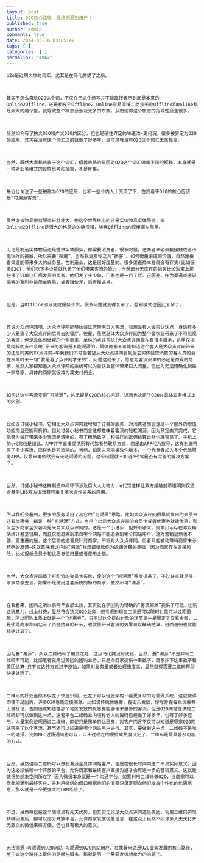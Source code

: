 ```yaml
---
layout: post
title: O2O核心路径：最终溯源到用户！
published: true
author: admin
comments: true
date: 2014-05-16 03:05:42
tags: [ ]
categories: [ ]
permalink: "4962"
---
```




  
    o2o是近期大热的词汇，尤其是在马化腾提了之后。
  
  
  
    其实不怎么喜欢O2O这个词，不仅在于这个缩写并不能直接表示到底是本意的Online2Offline，还是相反的Offline2 Online容易混淆；而且无论Offline和Online都是太大的两个筐，就导致整个概念会涉及太多的东西，从而使得这个概念的指导性会差很多。
  
  
  
    虽然如今有了狭义O2O和广义O2O的区分，但也是硬性界定的味道浓–更何况，很多被界定为O2O的应用，其实在没有这个词汇之前就做了好多年，更可见有没有O2O这个词汇无足轻重。
  
  
  
    当然，既然大家都热衷于这个词汇，借着热络的氛围对O2O这个词汇做出不同的解释，本身就是一种对业务模式的良性思考和抽象，不是坏事。
  
  
  
    最近也关注了一些被称为O2O的应用，也和一些业内人士交流了下，在我看来O2O的核心应该是“可溯源客流”。
  
  
  
    虽然虚拟物品虚拟服务日益壮大，但这个世界核心的还是实体物品实体服务，说Online2Offline是很大的格局这的确没错，毕竟Offline的规模摆在那里。
  
  
  
    无论是制造实体物品还是提供实体服务，都需要消费者。很多时候，这两者未必直接接触或者不能很好的接触，所以需要“渠道”，当然我更爱称之为“掮客”。如何衡量渠道的价值，自然是要看渠道能带来多大的业务量。在制造业，这是很好度量的。很多渠道商本身就会有存货(比如很多B2C)，他们吃下多少货就代表了他们带来客流的能力；当然部分无库存的掮客比如淘宝上那些接了订单让厂商发货的卖家，他们发了多少单，厂家也是一目了然。正因此，作为渠道或者说掮客的盈利非常简单容易，或者赚价差，后者赚返点。
  
  
  
    但是，当Offline部分变成服务业后，很多问题就变得复杂了，盈利模式也因此复杂了。
  
  
  
    且说大众点评网吧，大众点评网能够给餐饮店带来巨大客流，我想没有人会否认这点，身边有多少人是查了大众点评网后再去的餐厅。但是，虽然总体大众点评网为整个餐饮业带来了不可忽视的客流，但是具体到微观的个别商家，单纯的点评系统(大众点评网现在有很多服务，这里仅指最纯粹的点评系统)带来的客流是不能溯源的，具体商家不可能知道这个客人是大众点评网带来的还是同类的XX点评网–毕竟我们不可能奢望从大众点评网看到后去实体餐饮消费的客人真的会在买单时来一句“我是看了点评网才来的”。问题这就来了，愿意为客流买单的必定是微观的商家，虽然大家都知道大众点评网的系统可以为餐饮业整体带来巨大流量，但因为无法精确化到每一家商家，具体的商家就很难为其支付佣金。
  
  
  
    如何让这些客流变得“可溯源”，这无疑是O2O的核心问题，进而也决定了O2O在具体业务模式上的区别。
  
  
  
    比如说订餐小秘书，它相比大众点评网就增加了订餐的服务，对消费者而言这是一个额外的增值功能而且还能有折扣，但对订餐小秘书而言这却意味着客流的轻松溯源，因为预定由其完成，它能够为餐厅带来多少客流是清晰的，有了精确数字，和餐厅的返佣结算自然也就容易了。手机上的e代驾也是如此，APP并不直接提供所有代驾者的联系方式，而是由APP代为拨号，这样到底带来了多少客流，同样也是可追溯的。当然，如果未来同类软件增多，一个代驾者加入多个代驾服务APP，仅靠来电依然会有无法溯源的问题，这个问题就不知道e代驾是否有完备的解决方案了。
  
  
  
    当然，订餐小秘书这样制造中间环节涉及巨大人力物力，e代驾这样让双方接触前不透明则仅适合基于LBS双方很难有可重复多次合作关系的应用。
  
  
  
    所以我们会看到，更多的服务采用了其它的“可溯源”思路。比如大众点评网很早就推出的会员卡还有优惠券，都是一种“可溯源”方式。当用户出示大众点评网的会员卡或者优惠券就能优惠，那么至少商家至少客流是来自大众点评网的，这是一个小进步，但并不够大。简单出示存在难以精确统计甚至冒用，而且仅能追溯到来自哪个网站不能追溯到哪个网站用户，这对营销显然也不够。更重要的是，这个层面的追溯只针对商家，不针对大众点评网，后者只能被动等待商家未必精确的反馈–这就意味着这样的“溯源”程度都很难作为返佣计费的基础，因为商家存在道德风险，比如报低会员卡和优惠券使用量或者使用金额。
  
  
  
    当然，大众点评网搞了可积分的会员卡系统，使的这个“可溯源”程度提高了，不过缺点就是得一家家商家去谈，如果不是使用这套系统的特约商家，依然不可“溯源”。
  
  
  
    在我看来，团购之所以前两年会那么热，其实就在于团购为精确的“客流溯源”提供了可能。团购这玩意儿，线上付费，显然符合狭义O2O业务，但考虑到现在主流是可以随时付款可以过期退款，所以团购本质上就是一个“优惠券”，只不过这个提前付款的环节第一是固定了交易金额，二是使得商家和网站有了资金结算的环节，也就使带来客流的效果可以精确结算，进而返佣也就能精确计算了。
  
  
  
    因为要“溯源”，所以二维码有了用武之处，这点马化腾没有说错。当然，要“溯源”不是非有二维码不可能，比如笔者就用过美团的团购业务，只是向商家提供一串数字，商家抄下这串数字和美团结算–只不过这种方式过于原始，如果对业务量或者处理速度高，显然就得需要二维码帮助快速处理了。
  
  
  
    二维码的好处当然不仅在于快速识别，还在于可以借此架构一套更复杂的可溯源系统，这就使得即使不是团购，许多O2O也能方便溯源。比如说传统优惠券，在街头发放，你除非在每张优惠券上做标记，否则很难知道在那个地区发放的优惠券能够带来最多的客流，但是O2O网站提供的二维码却可以做到这一点，这套平台二维码业内堪称老大的翼码已经做了好多年，也有了好多应用，大量案例证明通过二维码，即使只是简单的优惠券，对客户而言不仅可以知道是哪家O2O网站带来了这个客流，甚至还可以知道是哪个网站用户进行。其实，要做到这一点，二维码不是唯一的选择，比如NFC近场通讯也可以，只不过现在的硬件成熟度决定了，二维码是最具普及可能的方式。
  
  
  
    当然，虽然借助二维码可以做到溯源至具体网站客户，但是在很长时间内这个不具实际意义。因为这必须依赖一个开放的平台，允许商家和最终客户直接沟通才会有进一步的营销意义。这就是微信的想象空间所在了–因为微信本身就是一个沟通平台，如果利用二维码做O2O，当商家可以借此溯源到最终客户，并利用微信的借口根据他们的消费记录定期向他们发放个性化的优惠信息，那么就是一个更强大的CRM系统了。
  
  
  
    不过，虽然微信在这个领域具有先天优势，但其实无论是大众点评网还是美团，利用二维码实现精确回溯后，都可以部分开放平台，允许商家发放优惠信息，在这点上虽然不如许多人天天打开无数次的微信来得方便，但也具有极大的意义。
  
  
  
    无法溯源→可溯源到O2O网站→可溯源到O2O网站用户，在我看来这是O2O业务发展的核心路径，至于说这个路径上提供的是哪些服务，那就是另一个需要发挥想象力的问题了。
  
